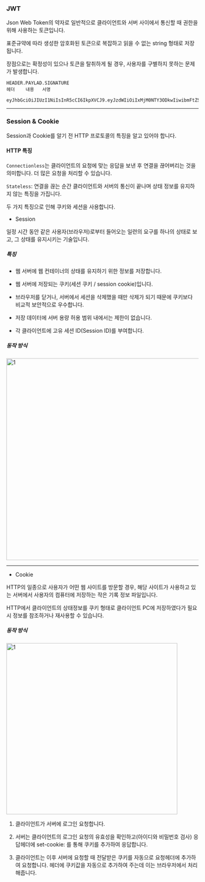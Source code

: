 
### JWT

Json Web Token의 약자로 일반적으로 클라이언트와 서버 사이에서 통신할 때 권한을 위해 사용하는 토큰입니다.

표준규약에 따라 생성한 암호화된 토큰으로 복잡하고 읽을 수 없는 string 형태로 저장됩니다. 

장점으로는 확정성이 있으나 토큰을 탈취하게 될 경우, 사용자를 구별하지 못하는 문제가 발생합니다. 


```
HEADER.PAYLAD.SIGNATURE
헤더    내용   서명

eyJhbGciOiJIUzI1NiIsInR5cCI6IkpXVCJ9.eyJzdWIiOiIxMjM0NTY3ODkwIiwibmFtZSI6IkpvaG4gRG9lIiwiaWF0IjoxNTE2MjM5MDIyfQ.SflKxwRJSMeKKF2QT4fwpMeJf36POk6yJV_adQssw5c
```

----

### Session & Cookie

Session과 Cookie를 알기 전 HTTP 프로토콜의 특징을 알고 있어야 합니다. 

#### HTTP 특징

`Connectionless`는 클라이언트의 요청에 맞는 응답을 보낸 후 연결을 끊어버리는 것을 의미합니다. 더 많은 요청을 처리할 수 있습니다. 

`Stateless`: 연결을 끊는 순간 클라이언트와 서버의 통신이 끝나며 상태 정보를 유지하지 않는 특징을 가집니다. 

두 가지 특징으로 인해 쿠키와 세션을 사용합니다.

+ Session

일정 시간 동안 같은 사용자(브라우저)로부터 들어오는 일련의 요구를 하나의 상태로 보고, 그 상태를 유지시키는 기술입니다.

##### 특징

+ 웹 서버에 웹 컨테이너의 상태를 유지하기 위한 정보를 저장합니다.

+ 웹 서버에 저장되는 쿠키(세션 쿠키 / session cookie)입니다.

+ 브라우저를 닫거나, 서버에서 세션을 삭제했을 때만 삭제가 되기 때문에 쿠키보다 비교적 보안적으로 우수합니다.

+ 저장 데이터에 서버 용량 허용 범위 내에서는 제한이 없습니다.

+ 각 클라이언트에 고유 세션 ID(Session ID)를 부여합니다.

##### 동작 방식

<img width="528" alt="1" src="https://github.com/greeneryjin/Engineering-Blog/assets/87289562/a2b3da01-3796-4cc1-8a5c-1028c3cf2ad4">

<br>

----

+ Cookie

HTTP의 일종으로 사용자가 어떤 웹 사이트를 방문할 경우, 해당 사이트가 사용하고 있는 서버에서 사용자의 컴퓨터에 저장하는 작은 기록 정보 파일입니다. 

HTTP에서 클라이언트의 상태정보를 쿠키 형태로 클라이언트 PC에 저장하였다가 필요 시 정보를 참조하거나 재사용할 수 있습니다.

##### 동작 방식

<img width="448" alt="1" src="https://github.com/greeneryjin/Engineering-Blog/assets/87289562/ba525e5c-c768-4c23-bd26-3f797d69fefb">

1. 클라이언트가 서버에 로그인 요청합니다.

2. 서버는 클라이언트의 로그인 요청의 유효성을 확인하고(아이디와 비밀번호 검사) 응답헤더에 set-cookie: 를 통해 쿠키를 추가하여 응답합니다.

3. 클라이언트는 이후 서버에 요청할 때 전달받은 쿠키를 자동으로 요청헤더에 추가하여 요청합니다. 헤더에 쿠키값을 자동으로 추가하여 주는데 이는 브라우저에서 처리해줍니다.



